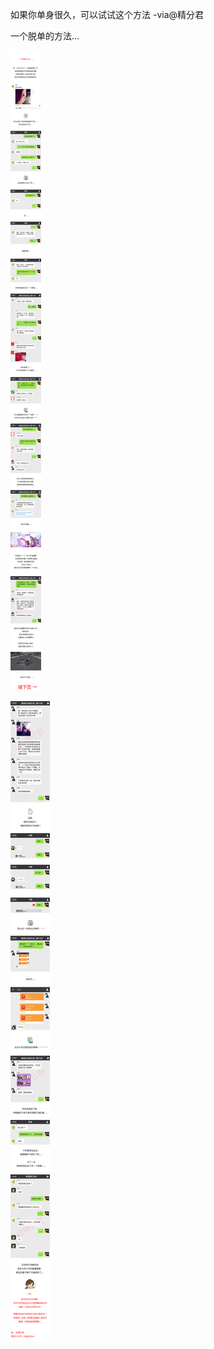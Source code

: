 
如果你单身很久，可以试试这个方法 -via@精分君

一个脱单的方法...

![6982e8395c724a349bb153e5ba45d894.jpg](https://raw.githubusercontent.com/wxlzmt/cdn1/master/ext/qw/groups/30068/6982e8395c724a349bb153e5ba45d894.jpg)

![0508aeb2ffb8469bb8da329b96fc14a3.jpg](https://raw.githubusercontent.com/wxlzmt/cdn1/master/ext/qw/groups/30068/0508aeb2ffb8469bb8da329b96fc14a3.jpg)
